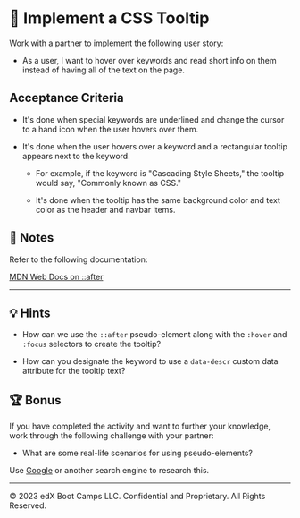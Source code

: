 # 📖 Implement a CSS Tooltip

Work with a partner to implement the following user story:

* As a user, I want to hover over keywords and read short info on them instead of having all of the text on the page.

## Acceptance Criteria

* It's done when special keywords are underlined and change the cursor to a hand icon when the user hovers over them.

* It's done when the user hovers over a keyword and a rectangular tooltip appears next to the keyword.

  * For example, if the keyword is "Cascading Style Sheets," the tooltip would say, "Commonly known as CSS."

  * It's done when the tooltip has the same background color and text color as the header and navbar items.

## 📝 Notes

Refer to the following documentation: 

[MDN Web Docs on ::after](https://developer.mozilla.org/en-US/docs/Web/CSS/::after)

---

## 💡 Hints

* How can we use the `::after` pseudo-element along with the `:hover` and `:focus` selectors to create the tooltip?

* How can you designate the keyword to use a `data-descr` custom data attribute for the tooltip text?

## 🏆 Bonus

If you have completed the activity and want to further your knowledge, work through the following challenge with your partner:

* What are some real-life scenarios for using pseudo-elements?

Use [Google](https://www.google.com) or another search engine to research this.

---
© 2023 edX Boot Camps LLC. Confidential and Proprietary. All Rights Reserved.